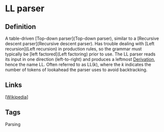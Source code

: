 # LL parser

## Definition
A table-driven [Top-down parser](Top-down parser), similar to a [Recursive descent parser](Recursive descent parser). Has trouble dealing with [Left recursion](Left recursion) in production rules, so the grammar must typically be [left factored](Left factoring) prior to use. The LL parser reads its input in one direction (left-to-right) and produces a leftmost [Derivation](Derivation), hence the name LL. Often referred to as LL(*k*), where the *k* indicates the number of tokens of lookahead the parser uses to avoid backtracking.

## Links


[[Wikipedia](http://en.wikipedia.org/wiki/LL_parser)]

## Tags
Parsing


